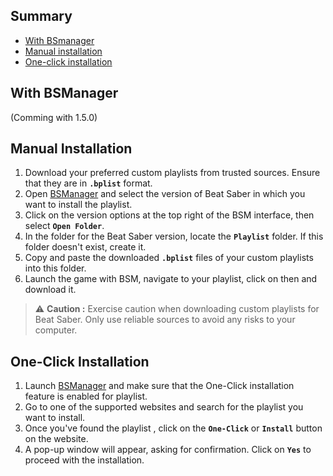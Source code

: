 ## Summary

- [With BSmanager](#with-bsmanager)
- [Manual installation](#manual-installation)
- [One-click installation](#one-click-installation)

## With BSManager

(Comming with 1.5.0)

## Manual Installation

1. Download your preferred custom playlists from trusted sources. Ensure that they are in __`.bplist`__ format.
2. Open [BSManager](https://www.bsmanager.io) and select the version of Beat Saber in which you want to install the playlist.
3. Click on the version options at the top right of the BSM interface, then select __`Open Folder`__.
4. In the folder for the Beat Saber version, locate the __`Playlist`__ folder. If this folder doesn't exist, create it.
5. Copy and paste the downloaded __`.bplist`__ files of your custom playlists into this folder.
6. Launch the game with BSM, navigate to your playlist, click on then and download it.

> ⚠️ __Caution :__ Exercise caution when downloading custom playlists for Beat Saber. Only use reliable sources to avoid any risks to your computer.

## One-Click Installation

1. Launch [BSManager](https://www.bsmanager.io) and make sure that the One-Click installation feature is enabled for playlist.
2. Go to one of the supported websites and search for the playlist you want to install.
3. Once you've found the playlist , click on the __`One-Click`__ or __`Install`__ button on the website.
4. A pop-up window will appear, asking for confirmation. Click on __`Yes`__ to proceed with the installation.
